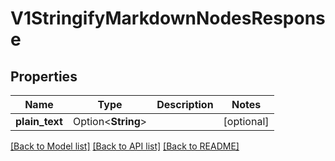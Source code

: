 # V1StringifyMarkdownNodesResponse

## Properties

Name | Type | Description | Notes
------------ | ------------- | ------------- | -------------
**plain_text** | Option<**String**> |  | [optional]

[[Back to Model list]](../README.md#documentation-for-models) [[Back to API list]](../README.md#documentation-for-api-endpoints) [[Back to README]](../README.md)


